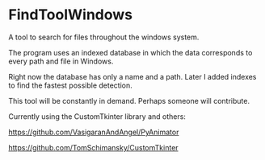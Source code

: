 # FindToolWindows

A tool to search for files throughout the windows system.

The program uses an indexed database in which the data corresponds to every path and file in Windows.

Right now the database has only a name and a path. Later I added indexes to find the fastest possible detection.

This tool will be constantly in demand. Perhaps someone will contribute.


Currently using the CustomTkinter library and others:

https://github.com/VasigaranAndAngel/PyAnimator

https://github.com/TomSchimansky/CustomTkinter
